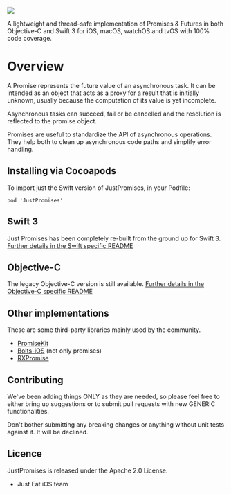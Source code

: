 ![](JustPromises_logo.jpg)

A lightweight and thread-safe implementation of Promises & Futures in both Objective-C and Swift 3 for iOS, macOS, watchOS and tvOS with 100% code coverage.


# Overview

A Promise represents the future value of an asynchronous task. It can be intended as an object that acts as a proxy for a result that is initially unknown, usually because the computation of its value is yet incomplete.

Asynchronous tasks can succeed, fail or be cancelled and the resolution is reflected to the promise object.

Promises are useful to standardize the API of asynchronous operations. They help both to clean up asynchronous code paths and simplify error handling.


## Installing via Cocoapods

To import just the Swift version of JustPromises, in your Podfile:
```
pod 'JustPromises'
```


## Swift 3

Just Promises has been completely re-built from the ground up for Swift 3. [Further details in the Swift specific README](README_Swift.md)


## Objective-C

The legacy Objective-C version is still available. [Further details in the Objective-C specific README](README_ObjC.md)


## Other implementations

These are some third-party libraries mainly used by the community.

- [PromiseKit](http://promisekit.org/)
- [Bolts-iOS](https://github.com/BoltsFramework/Bolts-iOS) (not only promises)
- [RXPromise](https://github.com/couchdeveloper/RXPromise)


## Contributing

We've been adding things ONLY as they are needed, so please feel free to either bring up suggestions or to submit pull requests with new GENERIC functionalities.

Don't bother submitting any breaking changes or anything without unit tests against it. It will be declined.


## Licence

JustPromises is released under the Apache 2.0 License.

- Just Eat iOS team

